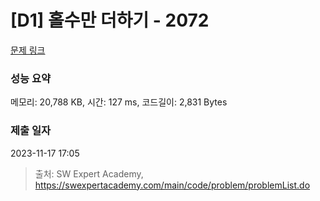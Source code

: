 # [D1] 홀수만 더하기 - 2072 

[문제 링크](https://swexpertacademy.com/main/code/problem/problemDetail.do?contestProbId=AV5QSEhaA5sDFAUq) 

### 성능 요약

메모리: 20,788 KB, 시간: 127 ms, 코드길이: 2,831 Bytes

### 제출 일자

2023-11-17 17:05



> 출처: SW Expert Academy, https://swexpertacademy.com/main/code/problem/problemList.do